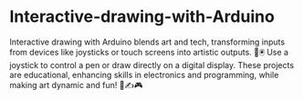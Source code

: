 # Interactive-drawing-with-Arduino
Interactive drawing with Arduino blends art and tech, transforming inputs from devices like joysticks or touch screens into artistic outputs. 🎨🖲️ Use a joystick to control a pen or draw directly on a digital display. These projects are educational, enhancing skills in electronics and programming, while making art dynamic and fun! 🤖✍️🎮
